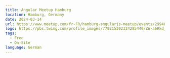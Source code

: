 ```yaml
---
title: Angular Meetup Hamburg
location: Hamburg, Germany
date: 2024-03-14
url: https://www.meetup.com/fr-FR/hamburg-angularjs-meetup/events/299480791/
logo: https://pbs.twimg.com/profile_images/779215302324285440/ZW-a6Rkd_400x400.jpg
tags:
  - Free
  - On-Site
language: German
---
```

